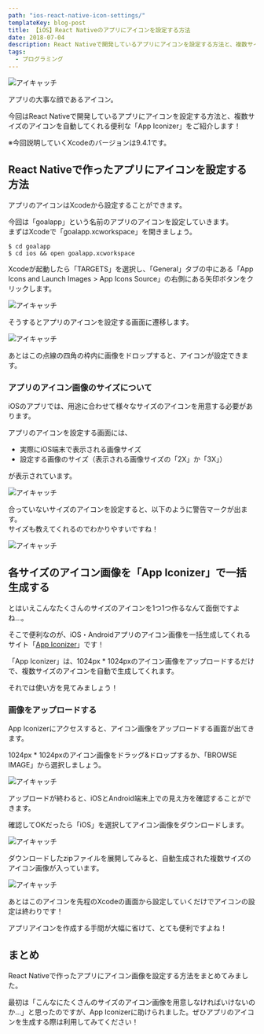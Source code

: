 ```yaml
---
path: "ios-react-native-icon-settings/"
templateKey: blog-post
title: 【iOS】React Nativeのアプリにアイコンを設定する方法
date: 2018-07-04
description: React Nativeで開発しているアプリにアイコンを設定する方法と、複数サイズのアイコンを自動してくれる便利な「App Iconizer」をご紹介します！
tags:
  - プログラミング
---
```

![アイキャッチ](/img/post/20180704/20180704eyecatch-min.png)

アプリの大事な顔であるアイコン。

今回はReact Nativeで開発しているアプリにアイコンを設定する方法と、複数サイズのアイコンを自動してくれる便利な「App Iconizer」をご紹介します！

※今回説明していくXcodeのバージョンは9.4.1です。

## React Nativeで作ったアプリにアイコンを設定する方法

アプリのアイコンはXcodeから設定することができます。

今回は「goalapp」という名前のアプリのアイコンを設定していきます。  
まずはXcodeで「goalapp.xcworkspace」を開きましょう。

```
$ cd goalapp
$ cd ios && open goalapp.xcworkspace
```

Xcodeが起動したら「TARGETS」を選択し、「General」タブの中にある「App Icons and Launch Images > App Icons Source」の右側にある矢印ボタンをクリックします。

![アイキャッチ](/img/post/20180704/ios-react-native-icon-settings4.png)

そうするとアプリのアイコンを設定する画面に遷移します。

![アイキャッチ](/img/post/20180704/ios-react-native-icon-settings5.png)

あとはこの点線の四角の枠内に画像をドロップすると、アイコンが設定できます。

### アプリのアイコン画像のサイズについて

iOSのアプリでは、用途に合わせて様々なサイズのアイコンを用意する必要があります。

アプリのアイコンを設定する画面には、

- 実際にiOS端末で表示される画像サイズ
- 設定する画像のサイズ（表示される画像サイズの「2X」か「3X」）

が表示されています。

![アイキャッチ](/img/post/20180704/ios-react-native-icon-settings6.png)

合っていないサイズのアイコンを設定すると、以下のように警告マークが出ます。  
サイズも教えてくれるのでわかりやすいですね！

![アイキャッチ](/img/post/20180704/ios-react-native-icon-settings7.png)


## 各サイズのアイコン画像を「App Iconizer」で一括生成する

とはいえこんなたくさんのサイズのアイコンを1つ1つ作るなんて面倒ですよね…。

そこで便利なのが、iOS・Androidアプリのアイコン画像を一括生成してくれるサイト「[App Iconizer](https://appiconizer.com/)」です！

「App Iconizer」は、1024px * 1024pxのアイコン画像をアップロードするだけで、複数サイズのアイコンを自動で生成してくれます。

それでは使い方を見てみましょう！

### 画像をアップロードする

App Iconizerにアクセスすると、アイコン画像をアップロードする画面が出てきます。

1024px * 1024pxのアイコン画像をドラッグ&ドロップするか、「BROWSE IMAGE」から選択しましょう。

![アイキャッチ](/img/post/20180704/ios-react-native-icon-settings1.png)

アップロードが終わると、iOSとAndroid端末上での見え方を確認することができます。

確認してOKだったら「iOS」を選択してアイコン画像をダウンロードします。

![アイキャッチ](/img/post/20180704/ios-react-native-icon-settings2.png)

ダウンロードしたzipファイルを展開してみると、自動生成された複数サイズのアイコン画像が入っています。

![アイキャッチ](/img/post/20180704/ios-react-native-icon-settings3.png)

あとはこのアイコンを先程のXcodeの画面から設定していくだけでアイコンの設定は終わりです！

アプリアイコンを作成する手間が大幅に省けて、とても便利ですよね！

## まとめ

React Nativeで作ったアプリにアイコン画像を設定する方法をまとめてみました。

最初は「こんなにたくさんのサイズのアイコン画像を用意しなければいけないのか…」と思ったのですが、App Iconizerに助けられました。ぜひアプリのアイコンを生成する際は利用してみてください！
